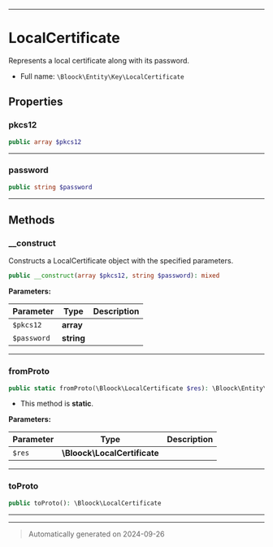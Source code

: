 ***

# LocalCertificate

Represents a local certificate along with its password.



* Full name: `\Bloock\Entity\Key\LocalCertificate`



## Properties


### pkcs12



```php
public array $pkcs12
```






***

### password



```php
public string $password
```






***

## Methods


### __construct

Constructs a LocalCertificate object with the specified parameters.

```php
public __construct(array $pkcs12, string $password): mixed
```








**Parameters:**

| Parameter | Type | Description |
|-----------|------|-------------|
| `$pkcs12` | **array** |  |
| `$password` | **string** |  |





***

### fromProto



```php
public static fromProto(\Bloock\LocalCertificate $res): \Bloock\Entity\Key\LocalCertificate
```



* This method is **static**.




**Parameters:**

| Parameter | Type | Description |
|-----------|------|-------------|
| `$res` | **\Bloock\LocalCertificate** |  |





***

### toProto



```php
public toProto(): \Bloock\LocalCertificate
```












***


***
> Automatically generated on 2024-09-26
